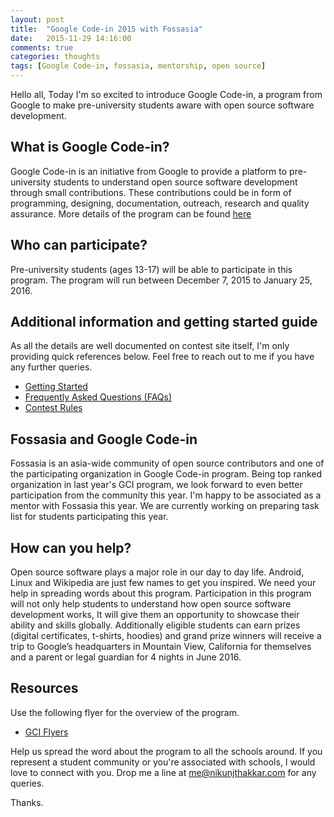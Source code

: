 ```yaml
---
layout: post
title:  "Google Code-in 2015 with Fossasia"
date:   2015-11-29 14:16:00
comments: true
categories: thoughts
tags: [Google Code-in, fossasia, mentorship, open source]
---
```


Hello all, Today I'm so excited to introduce Google Code-in, a program from Google to make pre-university students aware with open source software development.

What is Google Code-in?
----
Google Code-in is an initiative from Google to provide a platform to pre-university students to understand open source software development through small contributions.
These contributions could be in form of programming, designing, documentation, outreach, research and quality assurance. More details of the program can be found [here](https://codein.withgoogle.com/about/)

Who can participate?
----
Pre-university students (ages 13-17) will be able to participate in this program. The program will run between December 7, 2015 to January 25, 2016.

Additional information and getting started guide
----
As all the details are well documented on contest site itself, I'm only providing quick references below. Feel free to reach out to me if you have any further queries.

- [Getting Started](https://developers.google.com/open-source/gci/resources/getting-started)
- [Frequently Asked Questions (FAQs)](https://developers.google.com/open-source/gci/faq)
- [Contest Rules](https://codein.withgoogle.com/student-terms/)

Fossasia and Google Code-in
----
Fossasia is an asia-wide community of open source contributors and one of the participating organization in Google Code-in program. Being top ranked organization in last year's GCI program, we look forward to even better participation from the community this year. 
I'm happy to be associated as a mentor with Fossasia this year. We are currently working on preparing task list for students participating this year.

How can you help?
----
Open source software plays a major role in our day to day life. Android, Linux and Wikipedia are just few names to get you inspired. We need your help in spreading words about this program. Participation in this program will not only help students to understand how open source software development works, It will give them an opportunity to showcase their ability and skills globally.
Additionally eligible students can earn prizes (digital certificates, t-shirts, hoodies) and grand prize winners will receive a trip to Google’s headquarters in Mountain View, California for themselves and a parent or legal guardian for 4 nights in June 2016.

Resources
----
Use the following flyer for the overview of the program.

- [GCI Flyers](https://developers.google.com/open-source/gci/resources/downloads/2015-GCI-Flyer.pdf)

Help us spread the word about the program to all the schools around. If you represent a student community or you're associated with schools, I would love to connect with you. Drop me a line at [me@nikunjthakkar.com](mailto:me@nikunjthakkar.com) for any queries. 

Thanks.  





